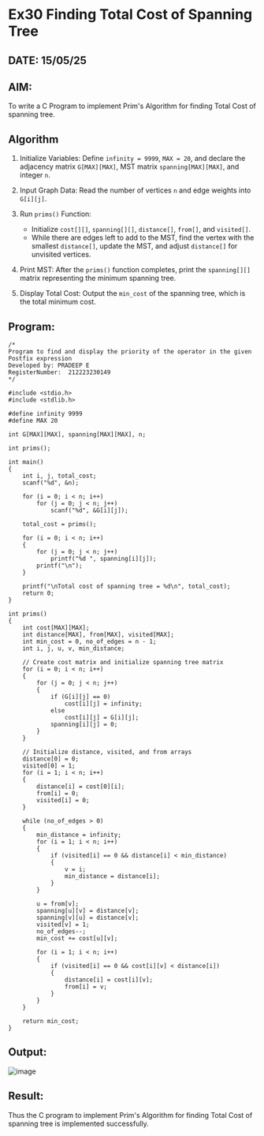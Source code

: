 # Ex30 Finding Total Cost of Spanning Tree
## DATE: 15/05/25
## AIM:
To write a C Program to implement Prim's Algorithm for finding Total Cost of spanning tree.
## Algorithm

1. Initialize Variables: Define `infinity = 9999`, `MAX = 20`, and declare the adjacency matrix `G[MAX][MAX]`, MST matrix `spanning[MAX][MAX]`, and integer `n`.

2. Input Graph Data: Read the number of vertices `n` and edge weights into `G[i][j]`.

3. Run `prims()` Function:
   - Initialize `cost[][]`, `spanning[][]`, `distance[]`, `from[]`, and `visited[]`.
   - While there are edges left to add to the MST, find the vertex with the smallest `distance[]`, update the MST, and adjust `distance[]` for unvisited vertices.

4. Print MST: After the `prims()` function completes, print the `spanning[][]` matrix representing the minimum spanning tree.

5. Display Total Cost: Output the `min_cost` of the spanning tree, which is the total minimum cost.


## Program:
```
/*
Program to find and display the priority of the operator in the given Postfix expression
Developed by: PRADEEP E
RegisterNumber:  212223230149
*/
```
```
#include <stdio.h>
#include <stdlib.h>

#define infinity 9999
#define MAX 20

int G[MAX][MAX], spanning[MAX][MAX], n;

int prims();

int main()
{
    int i, j, total_cost;
    scanf("%d", &n);
    
    for (i = 0; i < n; i++)
        for (j = 0; j < n; j++)
            scanf("%d", &G[i][j]);
    
    total_cost = prims();

    for (i = 0; i < n; i++)
    {
        for (j = 0; j < n; j++)
            printf("%d ", spanning[i][j]);
        printf("\n");
    }

    printf("\nTotal cost of spanning tree = %d\n", total_cost);
    return 0;
}

int prims()
{
    int cost[MAX][MAX];
    int distance[MAX], from[MAX], visited[MAX];
    int min_cost = 0, no_of_edges = n - 1;
    int i, j, u, v, min_distance;

    // Create cost matrix and initialize spanning tree matrix
    for (i = 0; i < n; i++)
    {
        for (j = 0; j < n; j++)
        {
            if (G[i][j] == 0)
                cost[i][j] = infinity;
            else
                cost[i][j] = G[i][j];
            spanning[i][j] = 0;
        }
    }

    // Initialize distance, visited, and from arrays
    distance[0] = 0;
    visited[0] = 1;
    for (i = 1; i < n; i++)
    {
        distance[i] = cost[0][i];
        from[i] = 0;
        visited[i] = 0;
    }

    while (no_of_edges > 0)
    {
        min_distance = infinity;
        for (i = 1; i < n; i++)
        {
            if (visited[i] == 0 && distance[i] < min_distance)
            {
                v = i;
                min_distance = distance[i];
            }
        }

        u = from[v];
        spanning[u][v] = distance[v];
        spanning[v][u] = distance[v];
        visited[v] = 1;
        no_of_edges--;
        min_cost += cost[u][v];

        for (i = 1; i < n; i++)
        {
            if (visited[i] == 0 && cost[i][v] < distance[i])
            {
                distance[i] = cost[i][v];
                from[i] = v;
            }
        }
    }

    return min_cost;
}
```

## Output:

![image](https://github.com/user-attachments/assets/551b82e4-0ef7-413c-91cc-c3d55c6e454d)



## Result:
Thus the C program to implement Prim's Algorithm for finding Total Cost of spanning tree is implemented successfully.
